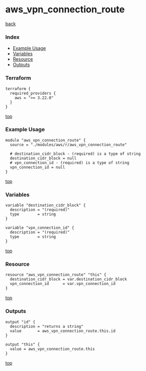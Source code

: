 # aws_vpn_connection_route

[back](../aws.md)

### Index

- [Example Usage](#example-usage)
- [Variables](#variables)
- [Resource](#resource)
- [Outputs](#outputs)

### Terraform

```hcl
terraform {
  required_providers {
    aws = ">= 3.22.0"
  }
}
```

[top](#index)

### Example Usage

```hcl
module "aws_vpn_connection_route" {
  source = "./modules/aws/r/aws_vpn_connection_route"

  # destination_cidr_block - (required) is a type of string
  destination_cidr_block = null
  # vpn_connection_id - (required) is a type of string
  vpn_connection_id = null
}
```

[top](#index)

### Variables

```hcl
variable "destination_cidr_block" {
  description = "(required)"
  type        = string
}

variable "vpn_connection_id" {
  description = "(required)"
  type        = string
}
```

[top](#index)

### Resource

```hcl
resource "aws_vpn_connection_route" "this" {
  destination_cidr_block = var.destination_cidr_block
  vpn_connection_id      = var.vpn_connection_id
}
```

[top](#index)

### Outputs

```hcl
output "id" {
  description = "returns a string"
  value       = aws_vpn_connection_route.this.id
}

output "this" {
  value = aws_vpn_connection_route.this
}
```

[top](#index)